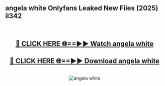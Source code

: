 <h2>angela white Onlyfans Leaked New Files (2025) il342</h2>
<br>
<div align="center">
<h2><a href="https://mediafiles.top/angela_white&ref=git" rel="nofollow">🔴 CLICK HERE 🌐==►► Watch angela white</a></h2>
<h2><a href="https://mediafiles.top/angela_white&ref=git" rel="nofollow">🔴 CLICK HERE 🌐==►► Download angela white</a></h2>
<br>
<a href="https://mediafiles.top/angela_white&ref=git" rel="nofollow" data-target="animated-image.originalLink"><img src="https://i.ibb.co.com/xMMVF88/686577567.gif" alt="angela white" style="max-width: 100%; display: inline-block;" data-target="animated-image.originalImage"></a>
</div>
<br>
<br>